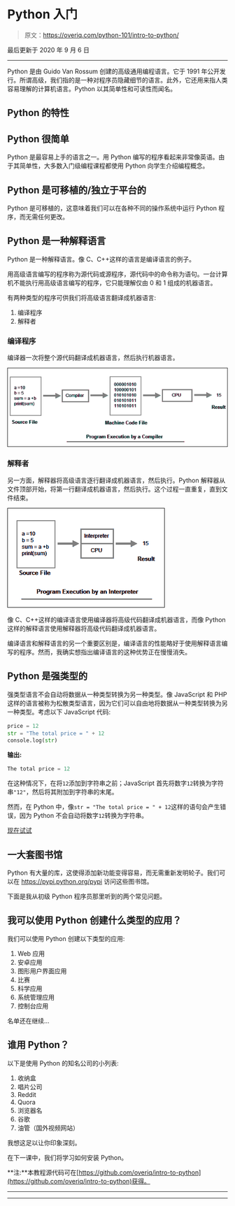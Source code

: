 # Python 入门

> 原文：<https://overiq.com/python-101/intro-to-python/>

最后更新于 2020 年 9 月 6 日

* * *

Python 是由 Guido Van Rossum 创建的高级通用编程语言。它于 1991 年公开发行。所谓高级，我们指的是一种对程序员隐藏细节的语言。此外，它还用来指人类容易理解的计算机语言。Python 以其简单性和可读性而闻名。

## Python 的特性

## Python 很简单

Python 是最容易上手的语言之一。用 Python 编写的程序看起来非常像英语。由于其简单性，大多数入门级编程课程都使用 Python 向学生介绍编程概念。

## Python 是可移植的/独立于平台的

Python 是可移植的，这意味着我们可以在各种不同的操作系统中运行 Python 程序，而无需任何更改。

## Python 是一种解释语言

Python 是一种解释语言。像 C、C++这样的语言是编译语言的例子。

用高级语言编写的程序称为源代码或源程序，源代码中的命令称为语句。一台计算机不能执行用高级语言编写的程序，它只能理解仅由 0 和 1 组成的机器语言。

有两种类型的程序可供我们将高级语言翻译成机器语言:

1.  编译程序
2.  解释者

### 编译程序

编译器一次将整个源代码翻译成机器语言，然后执行机器语言。

![](img/939ae1a2a333406f2a1b8fdb367d8032.png)

### 解释者

另一方面，解释器将高级语言逐行翻译成机器语言，然后执行。Python 解释器从文件顶部开始，将第一行翻译成机器语言，然后执行。这个过程一直重复，直到文件结束。

![](img/cc4909e0f36a6d067e5e955b06aaf085.png)

像 C、C++这样的编译语言使用编译器将高级代码翻译成机器语言，而像 Python 这样的解释语言使用解释器将高级代码翻译成机器语言。

编译语言和解释语言的另一个重要区别是，编译语言的性能略好于使用解释语言编写的程序。然而，我确实想指出编译语言的这种优势正在慢慢消失。

## Python 是强类型的

强类型语言不会自动将数据从一种类型转换为另一种类型。像 JavaScript 和 PHP 这样的语言被称为松散类型语言，因为它们可以自由地将数据从一种类型转换为另一种类型。考虑以下 JavaScript 代码:

```py
price = 12
str = "The total price = " + 12
console.log(str)

```

**输出:**

```py
The total price = 12
```

在这种情况下，在将`12`添加到字符串之前；JavaScript 首先将数字`12`转换为字符串`"12"`，然后将其附加到字符串的末尾。

然而，在 Python 中，像`str = "The total price = " + 12`这样的语句会产生错误，因为 Python 不会自动将数字`12`转换为字符串。

[现在试试](https://overiq.com/python-online-compiler/k5/)

## 一大套图书馆

Python 有大量的库，这使得添加新功能变得容易，而无需重新发明轮子。我们可以在 https://pypi.python.org/pypi 访问这些图书馆。

下面是我从初级 Python 程序员那里听到的两个常见问题。

## 我可以使用 Python 创建什么类型的应用？

我们可以使用 Python 创建以下类型的应用:

1.  Web 应用
2.  安卓应用
3.  图形用户界面应用
4.  比赛
5.  科学应用
6.  系统管理应用
7.  控制台应用

名单还在继续...

## 谁用 Python？

以下是使用 Python 的知名公司的小列表:

1.  收纳盒
2.  唱片公司
3.  Reddit
4.  Quora
5.  浏览器名
6.  谷歌
7.  油管（国外视频网站）

我想这足以让你印象深刻。

在下一课中，我们将学习如何安装 Python。

**注:**本教程源代码可在[https://github.com/overiq/intro-to-python](https://github.com/overiq/intro-to-python)获得。

* * *

* * *